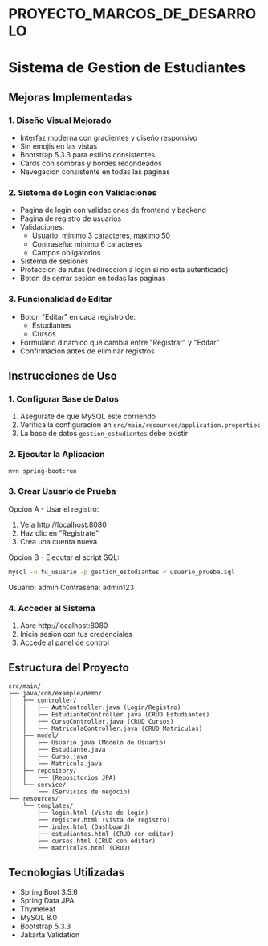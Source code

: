 # PROYECTO_MARCOS_DE_DESARROLO

# Sistema de Gestion de Estudiantes

## Mejoras Implementadas

### 1. Diseño Visual Mejorado
- Interfaz moderna con gradientes y diseño responsivo
- Sin emojis en las vistas
- Bootstrap 5.3.3 para estilos consistentes
- Cards con sombras y bordes redondeados
- Navegacion consistente en todas las paginas

### 2. Sistema de Login con Validaciones
- Pagina de login con validaciones de frontend y backend
- Pagina de registro de usuarios
- Validaciones:
  - Usuario: minimo 3 caracteres, maximo 50
  - Contraseña: minimo 6 caracteres
  - Campos obligatorios
- Sistema de sesiones
- Proteccion de rutas (redireccion a login si no esta autenticado)
- Boton de cerrar sesion en todas las paginas

### 3. Funcionalidad de Editar
- Boton "Editar" en cada registro de:
  - Estudiantes
  - Cursos
- Formulario dinamico que cambia entre "Registrar" y "Editar"
- Confirmacion antes de eliminar registros

## Instrucciones de Uso

### 1. Configurar Base de Datos
1. Asegurate de que MySQL este corriendo
2. Verifica la configuracion en `src/main/resources/application.properties`
3. La base de datos `gestion_estudiantes` debe existir

### 2. Ejecutar la Aplicacion
```bash
mvn spring-boot:run
```

### 3. Crear Usuario de Prueba
Opcion A - Usar el registro:
1. Ve a http://localhost:8080
2. Haz clic en "Registrate"
3. Crea una cuenta nueva

Opcion B - Ejecutar el script SQL:
```bash
mysql -u tu_usuario -p gestion_estudiantes < usuario_prueba.sql
```
Usuario: admin
Contraseña: admin123

### 4. Acceder al Sistema
1. Abre http://localhost:8080
2. Inicia sesion con tus credenciales
3. Accede al panel de control

## Estructura del Proyecto

```
src/main/
├── java/com/example/demo/
│   ├── controller/
│   │   ├── AuthController.java (Login/Registro)
│   │   ├── EstudianteController.java (CRUD Estudiantes)
│   │   ├── CursoController.java (CRUD Cursos)
│   │   └── MatriculaController.java (CRUD Matriculas)
│   ├── model/
│   │   ├── Usuario.java (Modelo de Usuario)
│   │   ├── Estudiante.java
│   │   ├── Curso.java
│   │   └── Matricula.java
│   ├── repository/
│   │   └── (Repositorios JPA)
│   └── service/
│       └── (Servicios de negocio)
└── resources/
    └── templates/
        ├── login.html (Vista de login)
        ├── register.html (Vista de registro)
        ├── index.html (Dashboard)
        ├── estudiantes.html (CRUD con editar)
        ├── cursos.html (CRUD con editar)
        └── matriculas.html (CRUD)
```

## Tecnologias Utilizadas
- Spring Boot 3.5.6
- Spring Data JPA
- Thymeleaf
- MySQL 8.0
- Bootstrap 5.3.3
- Jakarta Validation